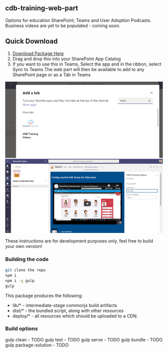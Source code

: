 ## cdb-training-web-part
Options for education SharePoint, Teams and User Adoption Podcasts. Business videos are yet to be populated - coming soon.

## Quick Download
1. <a href="https://github.com/CloudDesignBox/cdbTrainingWebPart/raw/master/Release/cdb-training-web-part.sppkg">Download Package Here</a>
2. Drag and drop this into your SharePoint App Catalog
3. If you want to use this in Teams, Select the app and in the ribbon, select Sync to Teams
The web part will then be available to add to any SharePoint page or as a Tab in Teams

<img src="https://github.com/CloudDesignBox/cdbTrainingWebPart/blob/master/Release/tab.png" /><br />
<img src="https://github.com/CloudDesignBox/cdbTrainingWebPart/blob/master/Release/teamstabs.png" />



These instructions are for development purposes only, feel free to build your own version!
### Building the code

```bash
git clone the repo
npm i
npm i -g gulp
gulp
```

This package produces the following:

* lib/* - intermediate-stage commonjs build artifacts
* dist/* - the bundled script, along with other resources
* deploy/* - all resources which should be uploaded to a CDN.

### Build options

gulp clean - TODO
gulp test - TODO
gulp serve - TODO
gulp bundle - TODO
gulp package-solution - TODO
